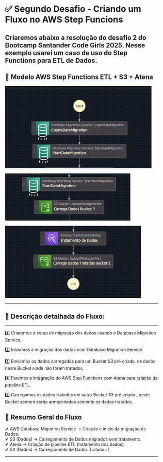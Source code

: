 # ✅ Segundo Desafio - Criando um Fluxo no AWS Step Funcions

Criaremos abaixo a resolução do desafio 2 do Bootcamp Santander Code Girls 2025. Nesse exemplo usarei um caso de uso do Step Functions
para ETL de Dados.
---

## 🎯 Modelo AWS Step Functions ETL + S3 + Atena 


![Passo_1](https://github.com/vanspirineti/DIO_Desafios_Code_Girls/blob/01f3f9c8d74c8299961618296bbd8f1739c8bbcf/2_Desafio_Step_Functions/images/1_Passo_Criacao_Migracao_Dados.png)

![Passo_2](./images/2_Passo_Carrega_Dados_Bucket.png)

![Passo_3](./images/3_Passo_Tratamento_Dados.png)


---

## 🎲 Descrição detalhada do Fluxo: 

---

1️⃣ Criaremos o setup de migração dos dados usando o Database Migration Service.

2️⃣ Iniciamos a migração dos dados com Database Migration Service.

3️⃣ Enviamos os dados carregados para um Bucket S3 pré criado, os dados neste Bucket ainda não foram tratados.

4️⃣ Faremos a integração do AWS Step Functions com Atena para criação da pipeline ETL.

5️⃣ Carregamos os dados tratados em outro Bucket S3 pré criado , neste Bucket sempre serão armazenados somente os dados tratados.




## 💭 Resumo Geral do Fluxo

✔ AWS Database Migration Service -> Criação e inicio da migração de Dados.\
✔ S3 (Dados) -> Carregamento de Dados migrados sem tratamento.\
✔ Atena -> Criação de pipeline ETL (tratamento dos dados).\
✔ S3 (Dados) -> Carregamento de Dados Tratados.\

---
